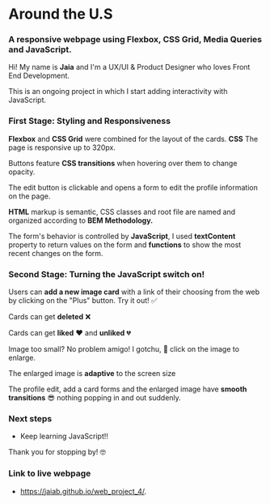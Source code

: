 # Around the U.S
### A responsive webpage using **Flexbox**,  **CSS Grid**,  **Media Queries** and JavaScript.

Hi! My name is **Jaia** and I'm a UX/UI & Product Designer who loves Front End Development.

This is an ongoing project in which I start adding interactivity with JavaScript.

### First Stage: Styling and Responsiveness
**Flexbox** and **CSS Grid** were combined for the layout of the cards.
**CSS** 
The page is responsive up to 320px.

Buttons feature **CSS transitions** when hovering over them to change opacity.

The edit button is clickable and opens a form to edit the profile information on the page.

**HTML** markup is semantic, CSS classes and root file are named and organized according to **BEM Methodology.**

The form's behavior is controlled by **JavaScript**,  I used **textContent** property to return values on the form and **functions** to show the most recent changes on the form.

### Second Stage: Turning the JavaScript switch on!
Users can **add a new image card** with a link of their choosing from the web by clicking on the "Plus" button. Try it out! :white_check_mark:

Cards can get **deleted** :x: 

Cards can get **liked** :heart: and **unliked** :broken_heart:

Image too small? No problem amigo! I gotchu, :raised_hands: click on the image to enlarge. 

The enlarged image is **adaptive** to the screen size

The profile edit, add a card forms and the enlarged image have **smooth transitions** :sunglasses: nothing popping in and out suddenly.

### Next steps
* Keep learning JavaScript!!

Thank you for stopping by! :nerd_face:

### Link to live webpage
*  https://jaiab.github.io/web_project_4/.
